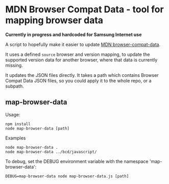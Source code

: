 # MDN Browser Compat Data - tool for mapping browser data

**Currently in progress and hardcoded for Samsung Internet use**

A script to hopefully make it easier to update [MDN browser-compat-data](https://github.com/mdn/browser-compat-data).

It uses a defined `source` browser and version mapping, to update the supported version data for another browser, where that data is currently missing.

It updates the JSON files directly. It takes a path which contains Browser Compat Data JSON files, so you could apply it to the whole repo, or a subpath.

## map-browser-data

Usage:

```
npm install
node map-browser-data [path]
```

Examples

```
node map-browser-data .
node map-browser-data ../bcd/javascript/
```

To debug, set the DEBUG environment variable with the namespace 'map-browser-data':

```
DEBUG=map-browser-data node map-browser-data.js [path]
```

